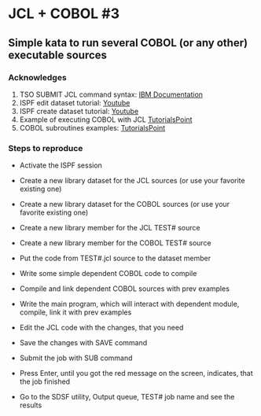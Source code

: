 # JCL + COBOL #3

## Simple kata to run several COBOL (or any other) executable sources

### Acknowledges

1. TSO SUBMIT JCL command syntax: [IBM Documentation](https://www.ibm.com/support/knowledgecenter/SSLTBW_2.2.0/com.ibm.zos.v2r2.ikjc500/ikj2l2_SUBMIT_command_syntax.htm)
2. ISPF edit dataset tutorial: [Youtube](https://www.youtube.com/watch?v=-FUNDgcDRWk) 
3. ISPF create dataset tutorial: [Youtube](https://www.youtube.com/watch?v=aZRWZ_HypRQ&t=332s)
4. Example of executing COBOL with JCL [TutorialsPoint](https://www.tutorialspoint.com/jcl/jcl_run_cobol_programs.htm)
5. COBOL subroutines examples: [TutorialsPoint](https://www.tutorialspoint.com/cobol/cobol_subroutines.htm)

### Steps to reproduce

- Activate the ISPF session

- Create a new library dataset for the JCL sources (or use your favorite existing one)

- Create a new library dataset for the COBOL sources (or use your favorite existing one)

- Create a new library member for the JCL TEST# source

- Create a new library member for the COBOL TEST# source

- Put the code from TEST#.jcl source to the dataset member

- Write some simple dependent COBOL code to compile

- Compile and link dependent COBOL sources with prev examples

- Write the main program, which will interact with dependent module, compile, link it with prev examples

- Edit the JCL code with the changes, that you need

- Save the changes with SAVE command

- Submit the job with SUB command

- Press Enter, until you got the red message on the screen, indicates, that the job finished

- Go to the SDSF utility, Output queue, TEST# job name and see the results
